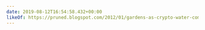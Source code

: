 ```yaml
---
date: 2019-08-12T16:54:58.432+00:00
likeOf: https://pruned.blogspot.com/2012/01/gardens-as-crypto-water-computers.html?m=1
---
```

